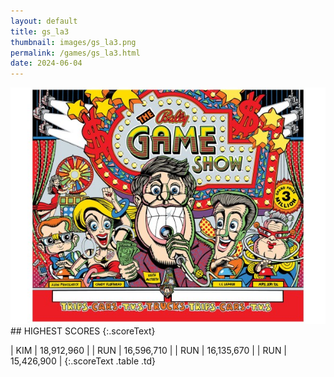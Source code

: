 ```yaml
---
layout: default
title: gs_la3
thumbnail: images/gs_la3.png
permalink: /games/gs_la3.html
date: 2024-06-04
---
```


<img src="../images/gs_la3.png" class="gameThumbnail img-fluid mx-auto align-middle">
## HIGHEST SCORES
{:.scoreText}

| KIM | 18,912,960 | 
| RUN | 16,596,710 | 
| RUN | 16,135,670 | 
| RUN | 15,426,900 | 
{:.scoreText .table .td}
